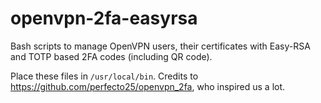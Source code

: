 # openvpn-2fa-easyrsa

Bash scripts to manage OpenVPN users, their certificates with Easy-RSA and TOTP based 2FA codes (including QR code).

Place these files in `/usr/local/bin`. Credits to https://github.com/perfecto25/openvpn_2fa, who inspired us a lot.